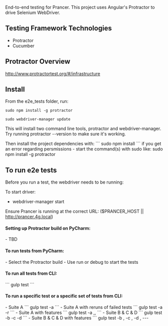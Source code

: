 End-to-end testing for Prancer.  This project uses Angular's Protractor to drive Selenium WebDriver.


Testing Framework Technologies
------------------------------

* Protractor
* Cucumber


Protractor Overview
-------------------
http://www.protractortest.org/#/infrastructure


Install
-------
From the e2e_tests folder, run:
```
sudo npm install -g protractor

sudo webdriver-manager update
```
This will install two command line tools, protractor and webdriver-manager. Try running protractor --version to make sure it's working.
<p>
Then install the project dependencies with:
```
sudo npm install
```
if you get an error regarding persmissions - start the command(s) with sudo like: sudo npm install -g protractor



To run e2e tests
----------------

Before you run a test, the webdriver needs to be running:


To start driver:
- webdriver-manager start

Ensure Prancer is running at the correct URL: ($PRANCER_HOST || http://prancer.4g.local)

<h4>Setting up Protractor build on PyCharm:</h4>
- TBD

<h4>To run tests from PyCharm:</h4>
- Select the Protractor build
- Use run or debug to start the tests

<h4>To run all tests from CLI: </h4>
```
gulp test
```
<h4>To run a specific test or a specific set of tests from CLI: </h4>
- Suite A
```
gulp test -a
```
- Suite A with reruns of failed tests
```
gulp test -a -r
```
- Suite A with features
```
gulp test -a <featureName>,<featureName>,<featureName>
```
- Suite B & C & D
```
gulp test -b -c -d
```
- Suite B & C & D with features
```
gulp test -b <featureName>,<featureName> -c <featureName>,<featureName> -d <featureName>,<featureName>
---
